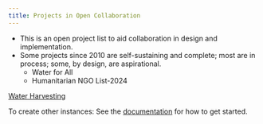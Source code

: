 ```yaml
---
title: Projects in Open Collaboration
---
```


- This is an open project list to aid collaboration in design and implementation.  
- Some projects since 2010 are self-sustaining and complete; most are in process; some, by design, are aspirational. 
	- Water for All
	- Humanitarian NGO List-2024

[Water Harvesting](obsidian://open?vault=openprojects&file=content%2FWater%20Harvesting%2FOmar%20Yaghi)

To create other instances: 
See the [documentation](https://quartz.jzhao.xyz) for how to get started.
